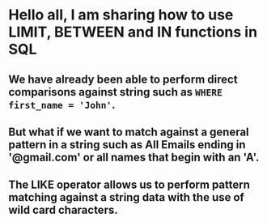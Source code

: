 # Hello all, I am sharing how to use LIMIT, BETWEEN and IN functions in SQL  

## We have already been able to perform direct comparisons against string such as `WHERE first_name = 'John'`.  
## But what if we want to match against a general pattern in a string such as All Emails ending in '@gmail.com' or all names that begin with an 'A'.  
## The LIKE operator allows us to perform pattern matching against a string data with the use of wild card characters. 